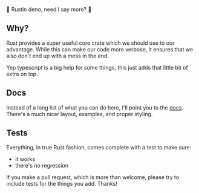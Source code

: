 🦕 Rustin deno, need I say more? 🦕

## Why?
Rust provides a super useful core crate which we should use to our advantage. While this can make our code more verbose, it ensures that we also don't end up with a mess in the end.

Yep typescript is a big help for some things, this just adds that little bit of extra on top.

## Docs
Instead of a long list of what you can do here, I'll point you to the [docs](https://doc.deno.land/https/deno.land/x/rustin/mod.ts). There's a much nicer layout, examples, and proper styling.

## Tests
Everything, in true Rust fashion, comes complete with a test to make sure:
- it works
- there's no regression

If you make a pull request, which is more than welcome, please try to include
tests for the things you add. Thanks!